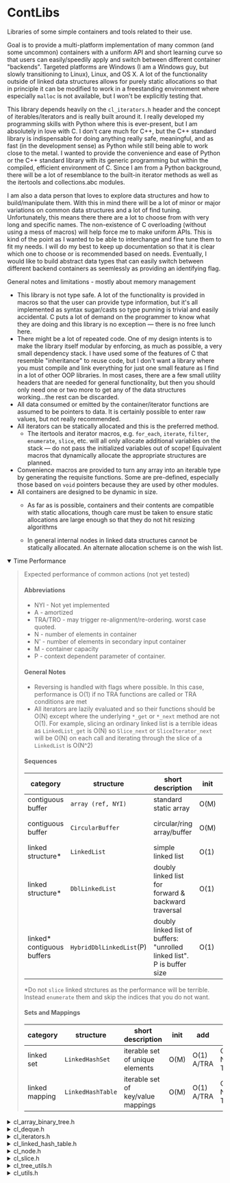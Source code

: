 # ContLibs
Libraries of some simple containers and tools related to their use.

Goal is to provide a multi-platform implementation of many common (and some uncommon) containers with a uniform API and short learning curve so that users can easily/speedily apply and switch between different container "backends". Targeted platforms are Windows (I am a Windows guy, but slowly transitioning to Linux), Linux, and OS X. A lot of the functionality outside of linked data structures allows for purely static allocations so that in principle it can be modified to work in a freestanding environment where especially `malloc` is not available, but I won't be explicitly testing that.

This library depends heavily on the `cl_iterators.h` header and the concept of iterables/iterators and is really built around it. I really developed my programming skills with Python where this is ever-present, but I am absolutely in love with C. I don't care much for C++, but the C++ standard library is indispensable for doing anything really safe, meaningful, and as fast (in the development sense) as Python while still being able to work close to the metal. I wanted to provide the convenience and ease of Python or the C++ standard library with its generic programming but within the compiled, efficient environment of C. Since I am from a Python background, there will be a lot of resemblance to the built-in iterator methods as well as the itertools and collections.abc modules.

I am also a data person that loves to explore data structures and how to build/manipulate them. With this in mind there will be a lot of minor or major variations on common data structures and a lot of find tuning. Unfortunately, this means there there are a lot to choose from with very long and specific names. The non-existence of C overloading (without using a mess of macros) will help force me to make uniform APIs. This is kind of the point as I wanted to be able to interchange and fine tune them to fit my needs. I will do my best to keep up documentation so that it is clear which one to choose or is recommended based on needs. Eventually, I would like to build abstract data types that can easily switch between different backend containers as seemlessly as providing an identifying flag.

General notes and limitations - mostly about memory management

- This library is not type safe. A lot of the functionality is provided in macros so that the user can provide type information, but it's all implemented as syntax sugar/casts so type punning is trivial and easily accidental. C puts a lot of demand on the programmer to know what they are doing and this library is no exception &mdash; there is no free lunch here.
- There might be a lot of repeated code. One of my design intents is to make the library itself modular by enforcing, as much as possible, a very small dependency stack. I have used some of the features of C that resemble "inheritance" to reuse code, but I don't want a library where you must compile and link everything for just one small feature as I find in a lot of other OOP libraries. In most cases, there are a few small utility headers that are needed for general functionality, but then you should only need one or two more to get any of the data structures working...the rest can be discarded.
- All data consumed or emitted by the container/iterator functions are assumed to be pointers to data. It is certainly possible to enter raw values, but not really recommended.
- All iterators can be statically allocated and this is the preferred method. 
    - The itertools and iterator macros, e.g. `for_each`, `iterate`, `filter`, `enumerate`, `slice`, etc. will all only allocate additional variables on the stack &mdash; do not pass the initialized variables out of scope! Equivalent macros that dynamically allocate the appropriate structures are planned.
- Convenience macros are provided to turn any array into an iterable type by generating the requisite functions. Some are pre-defined, especially those based on `void` pointers because they are used by other modules.
- All containers are designed to be dynamic in size.
    - As far as is possible, containers and their contents are compatible with static allocations, though care must be taken to ensure static allocations are large enough so that they do not hit resizing algorithms
    
    - In general internal nodes in linked data structures cannot be statically allocated. An alternate allocation scheme is on the wish list.

[//]: # (This is a comment, note the parentheses are required)

<details open><summary> Time Performance </summary> <blockquote>
Expected performance of common actions (not yet tested)

#### Abbreviations
- NYI - Not yet implemented
- A - amortized
- TRA/TRO - may trigger re-alignment/re-ordering. worst case quoted.
- N - number of elements in container
- N' - number of elements in secondary input container
- M - container capacity
- P - context dependent parameter of container.

#### General Notes
- Reversing is handled with flags where possible. In this case, performance is O(1) if no TRA functions are called or TRA conditions are met
- All iterators are lazily evaluated and so their functions should be O(N) except where the underlying `*_get` or `*_next` method are not O(1). For example, slicing an ordinary linked list is a terrible ideas as `LinkedList_get` is O(N) so `Slice_next` or `SliceIterator_next` will be O(N) on each call and iterating through the slice of a `LinkedList` is O(N^2)

#### Sequences

| category | structure | short description | init | extend | size/<br/>is_empty | reverse | contains/<br/>find | get<br/>(random) | peek_front | peek_back | insert<br/>(random) | push_front | push_back | remove(random) | pop_front | pop_back |
|---|---|---|---|---|---|---|---|---|---|---|---|---|---|---|---|---|
| contiguous buffer |`array (ref, NYI)`| standard static array | O(M) | O(N'+N) | O(1) (user) | O(N) | O(N) | O(1) | O(1) | O(1) | O(N) | O(N) | O(N) | O(N) | O(N) | O(N) |
| contiguous buffer |`CircularBuffer`| circular/ring array/buffer | O(M) | O(N')<br/>O(max(M,N'+N)) TRA, NYI | O(1) | O(1) | O(N) | O(1) | O(1) | O(1) | O(N) TRA | O(1) A/TRA | O(1) A/TRA | O(N) | O(1) | O(1) |
| linked structure* |`LinkedList`| simple linked list | O(1) | O(1) | O(1) | O(N) | O(N) | O(N) | O(1) | O(N) | O(N) | O(1) | O(N) | O(N) | O(1) | O(N) |
| linked structure* |`DblLinkedList`| doubly linked list for <br/> forward & backward traversal | O(1) | O(1)<br/>O(N'+N) TRO | O(1) | O(1) | O(N) | O(N) | O(1) | O(1) | O(N) | O(1) | O(1) | O(N) | O(1) | O(1) |
| linked* contiguous buffers |`HybridDblLinkedList`(P)| doubly linked list of buffers: "unrolled linked list". <br/> P is buffer size | O(1) | O(1)<br/>O(N'+N) TRO, NYI | O(1) | O(1) | O(N) | O(N/P) | O(1) | O(1) | O(N/P) A (needs confirmation) | O(1) | O(1) | O(N/P) | O(1) | O(1) |

*Do not `slice` linked strctures as the performance will be terrible. Instead `enumerate` them and skip the indices that you do not want.

#### Sets and Mappings

| category | structure | short description | init | add | merge | size/<br/>is_empty | contains/<br/>find | get<br/> |
|---|---|---|---|---|---|---|---|---|
| linked set |`LinkedHashSet`| iterable set of unique elements | O(M) | O(1) A/TRA | O(max(M, N+N')) TRA/NYI | O(1) | O(1) | N/A |
| linked mapping |`LinkedHashTable`| iterable set of key/value mappings | O(M) | O(1) A/TRA |  O(max(M, N+N')) TRA/NYI | O(1) | O(1) | O(1) A |

</blockquote></details>

<details><summary> cl_array_binary_tree.h </summary><blockquote>

#### Description

#### Status

#### Features/WIP

#### Notes

#### Examples

</blockquote></details>

<details><summary> cl_deque.h </summary><blockquote>

#### Description

Interfaces to be changed

#### Status

#### Features/WIP

#### Notes

#### Examples

</blockquote></details>

<details><summary> cl_iterators.h </summary><blockquote>

#### Description

Declarations and macros for iterator facilities for use with any of the containers in ContLibs that defines an iterator structure. Such container is called iterable, e.g. see Python's use of iteratables and iterators.

To be iterable, an instance of type `Type` must have the following structure and functions defined.

```
// for now, this must be a typedef. For the facilities here, this must not be an opaque struct.
// To keep internals opaque, I suggest the union char[] allocation for data hiding
typedef struct {} [Type]Iterator;

// Iterator allocation. variadics allow for configuration of the Iterator. 
// Normally, the first (and frequently only) parameter in the variadic is a 
// [Type] * pointer to an instance over which you want to iterate
void [Type]Iterator_init([Type]Iterator * object_iterator, ...); 

// return next element in the iterable object_instance. Must be a pointer of an arbitrary [ElementType].
[ElementType] * [Type]Iterator_next([Type]Iterator * object_iterator);

// check for stop condition on iterator
void [Type]Iterator_stop([Type]Iterator * object_iterator);

// additional standard functions include but are not required for the iterator facilities:

// heap-allocate a new iterator. First element is usually instance of the 
// object being iterated
[Type]Iterator * [Type]Iterator_new(...)

// struct destruction
void [Type]Iterator_del([Type]Iterator * iter);
```

In many cases, it is of practical use to have a function return an iterator that additionally may only have a default or incomplete configuration that is configured at a later time. To facilitate this, many of the Iterators that conform to the above definition of iterable are themselves iterable, i.e. there are corresponding functions that look like `[Type]IteratorIterator...` while `[Type]IteratorIterator` is an alias for `[Type]Iterator`. This allows users to have factories that create iterators, possibly modified, and then used in the iterator facilites within this header. This is especially useful for creating reverse iterators or slicing of sequences.

Like most things in C, there is no introspection, so the only way to tell if a particular container is iterable is through documentation or review of the corresponding headers. Iterators in general will not be opaque data structures.

#### Status

Implemented features tested

#### Features/WIP

- [x] for_each iteration macro
- [x] for_each enumerate macro
- [x] array iterators
    - [x] declaration facilities
    - [x] definition facilities
- [ ] array comprehension

#### Wish List

Basically include a lot of the features of the `itertools` module in Python

- [ ] permutations
- [ ] combinations
- [ ] combinations_with_replacement
- [ ] zip
- [ ] set comprehension (might place in separate set header)
- [ ] dict comprehension (might place in separate dict header)

#### iterator functionalities:

##### for_each iteration </u>

`for_each(DeRefElementType, ElementIdentifier, ObjectType, ...)`

`for_each_enumerate(DeRefElementType, ElementIdentifier, ObjectType, ...)`

##### macros for type-safe array iterator generation

`declare_array_iterator(type)`

`define_array_iterator(type)` 

#### Notes

When using the iterators with the `for_each` & `for_each_enumerate` macros, memory is statically allocated. If using heap allocation, stop checking will not free the memory and separate destruction is necessary.

#### Examples

```
typedef struct {
    double dval;
    int ival;
} pair_di;

// defines an iterator type for pair_di
define_array_iterator(pair_di) 

pair_di pair_list[] = { {2, 3.14159},
                        {1, 2.71828},
                        {0, 0.57721} };

/*
 * an iterator is allocated on the heap, iterated over putting each element
 * in a pointer: pair_di * element, and when iteration is complete automatically
 * de-allocates the iterator 
 */
for_each(pair_di, element, pair_di, pair_list) {
    printf("%lf\n", element->dval);
}

printf("\n");

/*
 * an iterator is allocated on the heap, iterated over putting each element
 * in an anonymous struct: {size_t i, pair_di * val}, and when iteration is 
 * complete automatically de-allocates the iterator 
 */
for_each_enumerate(pair_di, element, pair_di, pair_list) {
    printf("%zu->%lf\n", element.i, element.val);
}
    
```
Result:
```
3.14159
2.71828
0.57721

0->3.14159
1->2.71828
2->0.57721
```
</blockquote></details>

<details closed><summary> cl_linked_hash_table.h </summary><blockquote>

#### Description

#### Status

#### Features/WIP

#### Notes

#### Examples

</blockquote></details>

<details><summary> cl_node.h </summary><blockquote>

#### Description

Workhorse for any containers that depend on non-contiguous memory or element decorations.

Nodes can contain arbitrary data and can be configured to have extensible attributes. This is accomplished by mimmicing a struct in a block of memory without all the type safety and automatic memory mapping. Yes, this is probably something that shouldn't be done. No, I do not care.

Using or changing `cl_node` is probably more dangerous than it's worth. In fact, if you are not writing a new container that depends on them, it's best you ignore its existence. I am trying to design the dependent objects in ways that you never have to directly interact with them. If you are using `Node`s directly, you are probably using them incorrectly. This is not a statement of your ability, but my probably incomprehensible design and motivation.

Abandon all hope, ye who enter here

#### Status

Implemented, in testing

##### Features/WIP

- [x] `Node` type for storing standard/common attributes of arbitrary data

#### Notes

#### Examples

No.

</blockquote></details>

<details><summary> cl_slice.h </summary><blockquote>

#### Description

#### Status

#### Features/WIP

#### Notes

#### Examples

</blockquote></details>

<details><summary> cl_tree_utils.h </summary><blockquote>

#### Description

#### Status

#### Features/WIP

#### Notes

#### Examples

</blockquote></details>

<details><summary> cl_utils.h </summary><blockquote>

#### Description

#### Status

#### Features/WIP

#### Notes

#### Examples

</blockquote></details>